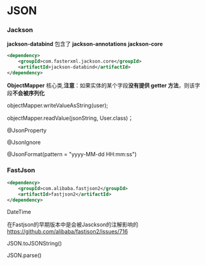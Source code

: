 # JSON

### Jackson

**jackson-databind** 包含了 **jackson-annotations** **jackson-core** 

```xml
<dependency>
    <groupId>com.fasterxml.jackson.core</groupId>
    <artifactId>jackson-databind</artifactId>
</dependency>
```

**ObjectMapper** 核心类,**注意**：如果实体的某个字段**没有提供 getter 方法**，则该字段**不会被序列化**

objectMapper.writeValueAsString(user);

objectMapper.readValue(jsonString, User.class)；

@JsonProperty

@JsonIgnore

@JsonFormat(pattern = "yyyy-MM-dd HH:mm:ss")

### FastJson

```xml
<dependency>
    <groupId>com.alibaba.fastjson2</groupId>
    <artifactId>fastjson2</artifactId>
</dependency>
```

DateTime

在Fastjson的早期版本中是会被Jasckson的注解影响的 https://github.com/alibaba/fastjson2/issues/716

JSON.toJSONString()

JSON.parse()